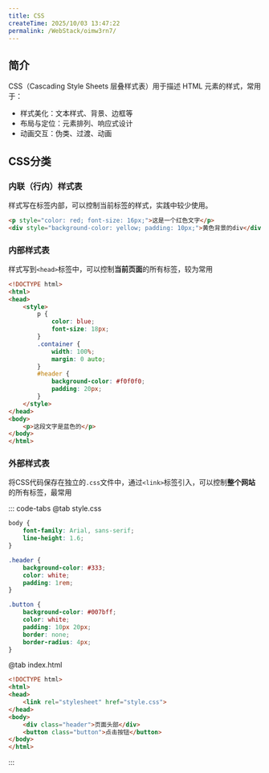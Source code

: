 ```yaml
---
title: CSS
createTime: 2025/10/03 13:47:22
permalink: /WebStack/oimw3rn7/
---
```



## 简介

CSS（Cascading Style Sheets 层叠样式表）用于描述 HTML 元素的样式，常用于：

- 样式美化：文本样式、背景、边框等
- 布局与定位：元素排列、响应式设计
- 动画交互：伪类、过渡、动画

## CSS分类

### **内联（行内）样式表**

样式写在标签内部，可以控制当前标签的样式，实践中较少使用。

```html
<p style="color: red; font-size: 16px;">这是一个红色文字</p>
<div style="background-color: yellow; padding: 10px;">黄色背景的div</div>
```

### **内部样式表**

样式写到`<head>`标签中，可以控制**当前页面**的所有标签，较为常用

```html
<!DOCTYPE html>
<html>
<head>
    <style>
        p {
            color: blue;
            font-size: 18px;
        }
        .container {
            width: 100%;
            margin: 0 auto;
        }
        #header {
            background-color: #f0f0f0;
            padding: 20px;
        }
    </style>
</head>
<body>
    <p>这段文字是蓝色的</p>
</body>
</html>
```

### **外部样式表**

将CSS代码保存在独立的`.css`文件中，通过`<link>`标签引入，可以控制**整个网站**的所有标签，最常用

::: code-tabs
@tab style.css
```css
body {
    font-family: Arial, sans-serif;
    line-height: 1.6;
}

.header {
    background-color: #333;
    color: white;
    padding: 1rem;
}

.button {
    background-color: #007bff;
    color: white;
    padding: 10px 20px;
    border: none;
    border-radius: 4px;
}
```
@tab index.html
```html
<!DOCTYPE html>
<html>
<head>
    <link rel="stylesheet" href="style.css">
</head>
<body>
    <div class="header">页面头部</div>
    <button class="button">点击按钮</button>
</body>
</html>
```
:::


